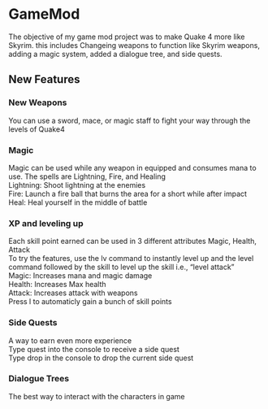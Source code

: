 # GameMod

The objective of my game mod project was to make Quake 4 more like Skyrim. this includes Changeing weapons to function like Skyrim weapons, adding a magic system, added a dialogue tree, and side quests. 

## New Features

### New Weapons
You can use a sword, mace, or magic staff to fight your way through the levels of Quake4

### Magic
Magic can be used while any weapon in equipped and consumes mana to use. The spells are Lightning, Fire, and Healing<br />
Lightning: Shoot lightning at the enemies<br />
Fire: Launch a fire ball that burns the area for a short while after impact<br />
Heal: Heal yourself in the middle of battle<br />

### XP and leveling up
Each skill point earned can be used in 3 different attributes Magic, Health, Attack<br />
To try the features, use the lv command to instantly level up and the level command followed by the skill to level up the skill i.e., “level attack” </br>
Magic: Increases mana and magic damage<br />
Health: Increases Max health<br />
Attack: Increases attack with weapons <br />
Press l to automaticly gain a bunch of skill points<br />


### Side Quests
A way to earn even more experience <br />
Type quest into the console to receive a side quest<br />
Type drop in the console to drop the current side quest<br />

### Dialogue Trees
The best way to interact with the characters in game <br />
